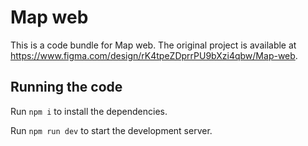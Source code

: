 
  # Map web

  This is a code bundle for Map web. The original project is available at https://www.figma.com/design/rK4tpeZDprrPU9bXzi4qbw/Map-web.

  ## Running the code

  Run `npm i` to install the dependencies.

  Run `npm run dev` to start the development server.
  